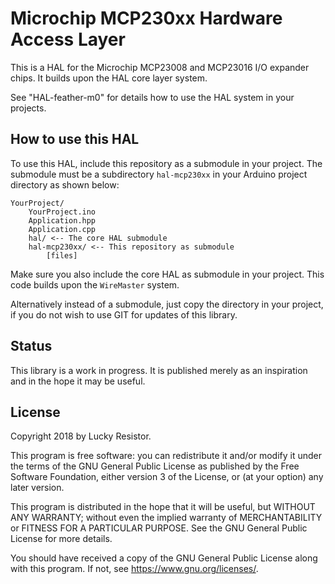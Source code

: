 # Microchip MCP230xx Hardware Access Layer
This is a HAL for the Microchip MCP23008 and MCP23016 I/O expander chips. It builds upon the HAL core layer system.

See "HAL-feather-m0" for details how to use the HAL system in your projects.

## How to use this HAL
To use this HAL, include this repository as a submodule in your project. The submodule must be a subdirectory `hal-mcp230xx` in your Arduino project directory as shown below:

```
YourProject/
	YourProject.ino
	Application.hpp
	Application.cpp
	hal/ <-- The core HAL submodule
	hal-mcp230xx/ <-- This repository as submodule
		[files]
```

Make sure you also include the core HAL as submodule in your project. This code builds upon the `WireMaster` system.

Alternatively instead of a submodule, just copy the directory in your project, if you do not wish to use GIT for updates of this library.

## Status
This library is a work in progress. It is published merely as an inspiration and in the hope it may be useful. 

## License
Copyright 2018 by Lucky Resistor.

This program is free software: you can redistribute it and/or modify
it under the terms of the GNU General Public License as published by
the Free Software Foundation, either version 3 of the License, or
(at your option) any later version.

This program is distributed in the hope that it will be useful,
but WITHOUT ANY WARRANTY; without even the implied warranty of
MERCHANTABILITY or FITNESS FOR A PARTICULAR PURPOSE.  See the
GNU General Public License for more details.

You should have received a copy of the GNU General Public License
along with this program.  If not, see <https://www.gnu.org/licenses/>.